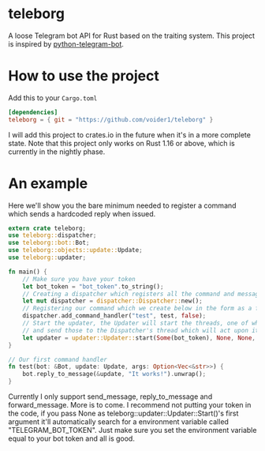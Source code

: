 # teleborg
A loose Telegram bot API for Rust based on the traiting system.
This project is inspired by [python-telegram-bot](https://github.com/python-telegram-bot/python-telegram-bot).

How to use the project
======================
Add this to your `Cargo.toml`
``` toml
[dependencies]
teleborg = { git = "https://github.com/voider1/teleborg" }
```
I will add this project to crates.io in the future when it's in a more complete state.
Note that this project only works on Rust 1.16 or above, which is currently in the nightly phase.

An example
==========
Here we'll show you the bare minimum needed to register a command which sends a hardcoded reply when issued.

```Rust
extern crate teleborg;
use teleborg::dispatcher;
use teleborg::bot::Bot;
use teleborg::objects::update::Update;
use teleborg::updater;

fn main() {
    // Make sure you have your token
    let bot_token = "bot_token".to_string();
    // Creating a dispatcher which registers all the command and message handlers
    let mut dispatcher = dispatcher::Dispatcher::new();
    // Registering our command which we create below in the form as a function
    dispatcher.add_command_handler("test", test, false);
    // Start the updater, the Updater will start the threads, one of which will poll for updates
    // and send those to the Dispatcher's thread which will act upon it with the registered handlers
    let updater = updater::Updater::start(Some(bot_token), None, None, None, dispatcher);
}

// Our first command handler
fn test(bot: &Bot, update: Update, args: Option<Vec<&str>>) {
    bot.reply_to_message(&update, "It works!").unwrap();
}
```

Currently I only support send_message, reply_to_message and forward_message. More is to come.
I recommend not putting your token in the code, if you pass None as teleborg::updater::Updater::Start()'s first argument it'll automatically search for a environment variable called "TELEGRAM_BOT_TOKEN".
Just make sure you set the environment variable equal to your bot token and all is good.
